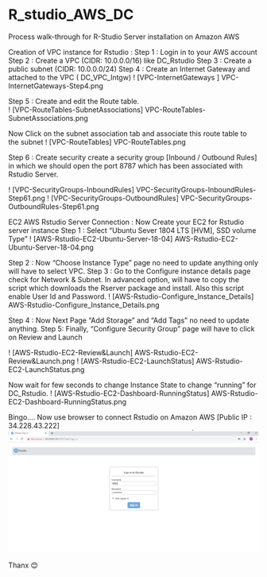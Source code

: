 # R_studio_AWS_DC
Process walk-through for R-Studio Server installation on Amazon AWS

Creation of VPC instance for Rstudio :
Step 1 : Login in to your AWS account 
Step 2 : Create a VPC (CIDR: 10.0.0.0/16) like DC_Rstudio
Step 3 : Create a public subnet (CIDR: 10.0.0.0/24)
Step 4 : Create an Internet Gateway and attached to the VPC ( DC_VPC_Intgw) 
! [VPC-InternetGateways ] VPC-InternetGateways-Step4.png
 
Step 5 : Create and edit the Route table.  
! [VPC-RouteTables-SubnetAssociations] VPC-RouteTables-SubnetAssociations.png

Now Click on the subnet association tab and associate this route table to the subnet
! [VPC-RouteTables] VPC-RouteTables.png
 
Step 6 : Create security create a security group [Inbound / Outbound Rules] in which we should open the port 8787 which has been associated with Rstudio Server.

! [VPC-SecurityGroups-InboundRules] VPC-SecurityGroups-InboundRules-Step61.png
! [VPC-SecurityGroups-OutboundRules] VPC-SecurityGroups-OutboundRules-Step61.png
 

EC2 AWS Rstudio Server Connection :
Now Create your EC2 for Rstudio server instance
Step 1 : Select “Ubuntu Sever 1804 LTS [HVM], SSD volume Type”
! [AWS-Rstudio-EC2-Ubuntu-Server-18-04] AWS-Rstudio-EC2-Ubuntu-Server-18-04.png
 

Step 2 : 
Now “Choose Instance Type” page no need to update anything only will have to select VPC.
Step 3 :
 Go to the Configure instance details page check for Network & Subnet.
In advanced option, will have to copy the script which downloads the Rserver package and install. Also this script enable User Id and Password.
! [AWS-Rstudio-Configure_Instance_Details] AWS-Rstudio-Configure_Instance_Details.png

Step 4 : Now Next Page “Add Storage” and “Add Tags” no need to update anything.
Step 5: Finally, “Configure Security Group” page will have to click on Review and Launch

! [AWS-Rstudio-EC2-Review&Launch] AWS-Rstudio-EC2-Review&Launch.png 
! [AWS-Rstudio-EC2-LaunchStatus] AWS-Rstudio-EC2-LaunchStatus.png

Now wait for few seconds to change Instance State to change “running” for DC_Rstudio.
! [AWS-Rstudio-EC2-Dashboard-RunningStatus] AWS-Rstudio-EC2-Dashboard-RunningStatus.png 

Bingo…. Now use browser to connect Rstudio  on Amazon AWS [Public IP : 34.228.43.222]
![R-Studio-SignIn-AWS](R-Studio-SignIn-AWS.png)


Thanx 😊



